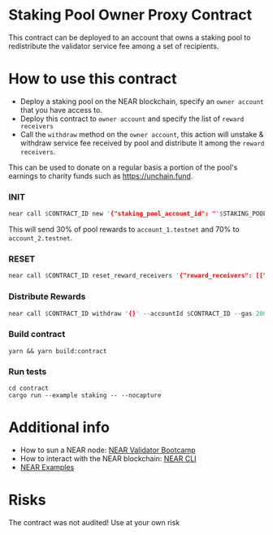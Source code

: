 Staking Pool Owner Proxy Contract
======

This contract can be deployed to an account that owns a staking pool to redistribute the validator service fee among a set of recipients.

How to use this contract
=====
 
- Deploy a staking pool on the NEAR blockchain, specify an `owner account` that you have access to.
- Deploy this contract to `owner account` and specify the list of `reward receivers` 
- Call the `withdraw` method on the `owner account`, this action will unstake & withdraw service fee received by pool and distribute it among the `reward receivers`. 

This can be used to donate on a regular basis a portion of the pool's earnings to charity funds such as https://unchain.fund.

### INIT
```rust
near call $CONTRACT_ID new '{"staking_pool_account_id": "'$STAKING_POOL'", "owner_id":"'$OWNER_ID'", "reward_receivers": [["account_1.testnet", {"numerator": 7, "denominator":10}], ["account_2.testnet", {"numerator": 3, "denominator":10}]]}' --accountId $CONTRACT_ID
```

This will send 30% of pool rewards to `account_1.testnet` and 70% to `account_2.testnet`.

### RESET
```rust
near call $CONTRACT_ID reset_reward_receivers '{"reward_receivers": [["account_1.testnet", {"numerator": 30, "denominator":100}], ["account_1.testnet", {"numerator": 70, "denominator":100}]]}' --accountId $OWNER_ID
```

### Distribute Rewards
```rust
near call $CONTRACT_ID withdraw '{}' --accountId $CONTRACT_ID --gas 200000000000000
```

### Build contract
```
yarn && yarn build:contract
```

### Run tests
```
cd contract
cargo run --example staking -- --nocapture
```

Additional info
====

- How to sun a NEAR node: [NEAR Validator Bootcamp](https://near-nodes.io/validator/validator-bootcamp)
- How to interact with the NEAR blockchain: [NEAR CLI](https://github.com/near/near-cli)
- [NEAR Examples](https://near.dev)

Risks
====
The contract was not audited! Use at your own risk


